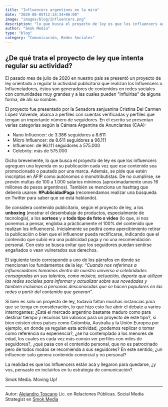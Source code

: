 ```yaml
---
title: "Influencers argentinos en la mira"
date: "2020-08-05T12:14:34+06:00"
image: "images/blog/Influencers.png"
description: "lo que busca el proyecto de ley es que los influencers agreguen una leyenda en su publicación..."
author: "Smok Media"
type: "blog"
category: "Comunicación, Redes Sociales"
---
```

## ¿De qué trata el proyecto de ley que intenta regular su actividad?

El pasado mes de julio de 2020 en nuestro país se presentó un proyecto de ley orientado a regular la actividad publicitaria que realizan los Influencers o Influenciadores, éstos son generadores de contenidos en redes sociales con comunidades muy grandes y a las cuales pueden "influirlas" de alguna forma, de ahí su nombre.

El proyecto fue presentado por la Senadora sanjuanina Cristina Del Carmen López Valverde, abarca a perfiles con cuentas verificadas y perfiles que tengan un importante número de seguidores. En el escrito se presentan varias categorías según la Cámara Argentina de Anunciantes (CAA):

- Nano Influencer: de 3.386 seguidores a 8.611
- Micro Influencer: de 8.611 seguidores a 96.111
- Influencer: de 96.111 seguidores a 575.000
- Celebrity: más de 575.000

Dicho brevemente, lo que busca el proyecto de ley es que los influencers agreguen una leyenda en su publicación cada vez que ese contenido sea promocionado o pautado por una marca. Además, se pide que estén inscriptos en AFIP como autónomos o monotributistas. De no cumplirse, se prevén multas de 100 a 1.000 salarios mínimos (aproximadamente unos 16 millones de pesos argentinos). También se menciona un hashtag que debería usarse: **#PublicidadPaga** (recomendamos realizar una búsqueda en Twitter para saber que se está hablando).

Se considera contenido publicitario, según el proyecto de ley, a los **unboxing** (mostrar el desembalaje de productos, especialmente de tecnología), a los **sorteos** y a **todo tipo de foto o video** (lo que, si nos ponemos a pensar, engloba a prácticamente el 100% del contenido que realizan los influencers). Inicialmente se pedirá como apercibimiento retirar la publicación o bien que el influencer pueda rectificarse, indicando que el contenido que subió era una publicidad paga y no una recomendación personal. Con esto se busca evitar que los seguidores puedan sentirse engañados o vean vulnerados sus derechos.

El siguiente texto corresponde a uno de los párrafos en donde se mencionan los fundamentos de la ley: _“Cuando nos referimos a influenciadores tomamos dentro de nuestro universo a celebridades consagradas en sus talentos, como música, actuación, deporte que utilizan las redes sociales para informar y actualizar sobre sus novedades y también incluimos a personas desconocidas que se hacen populares en las redes a partir del contenido que generan”_.

Si bien es solo un proyecto de ley, todavía faltan muchas instancias para que se tenga en consideración, lo que hizo esto fue abrir el debate a varios interrogantes: ¿Está el mercado argentino bastante maduro como para destinar tiempo y recursos tan valiosos para un proyecto de este tipo?, si bien existen otros países como Colombia, Australia y la Unión Europea por ejemplo, en donde ya regulan esta actividad, ¿podemos replicar o tomar como referencia su experiencia?, ¿se ha contemplado a los menores de edad, los cuales es cada vez más común ver perfiles con miles de seguidores?, ¿qué pasa con el contenido personal, que no es patrocinado pero de todos modos se recomienda a sus seguidores? En este sentido, ¿un influencer solo genera contenido comercial y no personal?

La realidad es que los Influencers están acá y llegaron para quedarse, ¿y vos, pensaste en incluirlos en tu estrategia de comunicación?.

Smok Media. Moving Up!

---
Autor: [Alejandro Toscano](https://www.linkedin.com/in/alejandrotoscano/)
Lic. en Relaciones Públicas.
Social Media Strategist en [Smok Media](https://www.instagram.com/smok.media/)